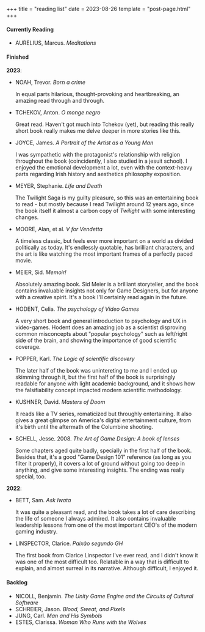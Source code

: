 +++
title = "reading list"
date = 2023-08-26
template = "post-page.html"
+++

#### Currently Reading

- AURELIUS, Marcus. *Meditations*

#### Finished

**2023**:

- NOAH, Trevor. *Born a crime*

	In equal parts hilarious, thought-provoking and heartbreaking, an amazing read through and through.

- TCHEKOV, Anton. *O monge negro*

	Great read. Haven't got much into Tchekov (yet), but reading this really short book really makes me delve deeper in more stories like this.

- JOYCE, James. *A Portrait of the Artist as a Young Man*

	I was sympathetic with the protagonist's relationship with religion throughout the book (coincidently, I also studied in a jesuit school). I enjoyed the emotional development a lot, even with the context-heavy parts regarding Irish history and aesthetics philosophy exposition.

- MEYER, Stephanie. *Life and Death*

	The Twilight Saga is my guilty pleasure, so this was an entertaining book to read - but mostly because I read Twilight around 12 years ago, since the book itself it almost a carbon copy of *Twilight* with some interesting changes.

- MOORE, Alan, et al. *V for Vendetta*

	A timeless classic, but feels ever more important on a world as divided politically as today. It's endlessly quotable, has brilliant characters, and the art is like watching the most important frames of a perfectly paced movie.

- MEIER, Sid. *Memoir!*

	Absolutely amazing book. Sid Meier is a brilliant storyteller, and the book contains invaluable insights not only for Game Designers, but for anyone with a creative spirit. It's a book I'll certainly read again in the future.

- HODENT, Celia. *The psychology of Video Games*

	A very short book and general introduction to psychology and UX in video-games. Hodent does an amazing job as a scientist disproving common misconcepts about "popular psychology" such as left/right side of the brain, and showing the importance of good scientific coverage.

- POPPER, Karl. *The Logic of scientific discovery*

	The later half of the book was unintereting to me and I ended up skimming through it, but the first half of the book is surprisingly readable for anyone with light academic background, and it shows how the falsifiability concept impacted modern scientific methodology.

- KUSHNER, David. *Masters of Doom*

    It reads like a TV series, romaticized but throughly entertaining. It also gives a great glimpse on America's digital entertainment culture, from it's birth until the aftermath of the Columbine shooting.

- SCHELL, Jesse. 2008. *The Art of Game Design: A book of lenses*

	Some chapters aged quite badly, specially in the first half of the book. Besides that, it's a good "Game Design 101" reference (as long as you filter it properly), it covers a lot of ground without going too deep in anything, and give some interesting insights. The ending was really special, too.

**2022**:
- BETT, Sam. *Ask Iwata*

	It was quite a pleasant read, and the book takes a lot of care describing the life of someone I always admired. It also contains invaluable leadership lessons from one of the most important CEO's of the modern gaming industry.

- LINSPECTOR, Clarice. *Paixão segundo GH*

	The first book from Clarice Linspector I've ever read, and I didn't know it was one of the most difficult too. Relatable in a way that is difficult to explain, and almost surreal in its narrative. Although difficult, I enjoyed it.

#### Backlog

- NICOLL, Benjamin. *The Unity Game Engine and the Circuits of Cultural Software*
- SCHREIER, Jason. *Blood, Sweat, and Pixels*
- JUNG, Carl. *Man and His Symbols*
- ESTES, Clarissa. *Woman Who Runs with the Wolves*

